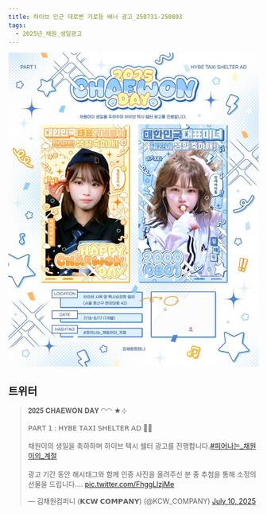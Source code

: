 ```yaml
---
title: 하이브 인근 대로변 가로등 배너 광고_250731-250803
tags:
  - 2025년_채원_생일광고
---
```

<img src="assets/1752149067.jpeg">


## 트위터

<blockquote class="twitter-tweet"><p lang="ko" dir="ltr">𝟐𝟎𝟐𝟓 𝐂𝐇𝐀𝐄𝐖𝐎𝐍 𝐃𝐀𝐘 ◠◠ ★⊹<br><br>𝖯𝖠𝖱𝖳 𝟣 : 𝖧𝖸𝖡𝖤 𝖳𝖠𝖷𝖨 𝖲𝖧𝖤𝖫𝖳𝖤𝖱 𝖠𝖣 🚕💫<br><br>채원이의 생일을 축하하며 하이브 택시 쉘터 광고를 진행합니다.<a href="https://twitter.com/hashtag/%ED%94%BC%EC%96%B4%EB%82%98%EB%8A%94_%EC%B1%84%EC%9B%90%EC%9D%B4%EC%9D%98_%EA%B3%84%EC%A0%88?src=hash&amp;ref_src=twsrc%5Etfw">#피어나는_채원이의_계절</a><br><br>광고 기간 동안 해시태그와 함께 인증 사진을 올려주신 분 중 추첨을 통해 소정의 선물을 드립니다.… <a href="https://t.co/FhggLlzjMe">pic.twitter.com/FhggLlzjMe</a></p>&mdash; 김채원컴퍼니 (𝗞𝗖𝗪 𝗖𝗢𝗠𝗣𝗔𝗡𝗬) (@KCW_COMPANY) <a href="https://twitter.com/KCW_COMPANY/status/1943266487105728890?ref_src=twsrc%5Etfw">July 10, 2025</a></blockquote> <script async src="https://platform.twitter.com/widgets.js" charset="utf-8"></script>
